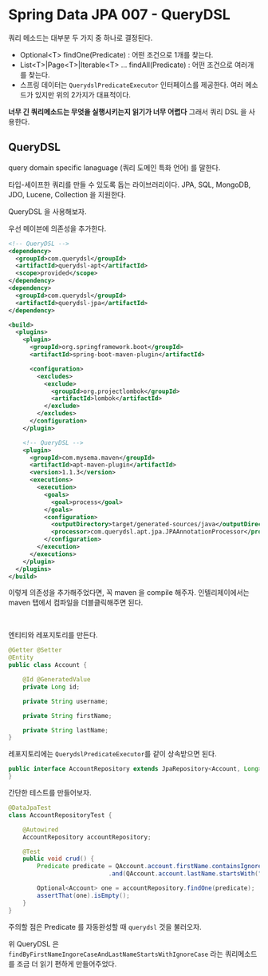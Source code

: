 # Spring Data JPA 007 - QueryDSL





쿼리 메소드는 대부분 두 가지 중 하나로 결정된다.

* Optional\<T\> findOne(Predicate) : 어떤 조건으로 1개를 찾는다.
* List\<T\>|Page\<T\>|Iterable\<T\> ... findAll(Predicate) : 어떤 조건으로 여러개를 찾는다.
* 스프링 데이터는 `QuerydslPredicateExecutor` 인터페이스를 제공한다. 여러 메소드가 있지만 위의 2가지가 대표적이다.



**너무 긴 쿼리메소드는 무엇을 실행시키는지 읽기가 너무 어렵다** 그래서 쿼리 DSL 을 사용한다.



## QueryDSL

query domain specific lanaguage (쿼리 도메인 특화 언어) 를 말한다.

타입-세이프한 쿼리를 만들 수 있도록 돕는 라이브러리이다. JPA, SQL, MongoDB, JDO, Lucene, Collection 을 지원한다.



QueryDSL 을 사용해보자.

우선 메이븐에 의존성을 추가한다.

```xml
<!-- QueryDSL -->
<dependency>
  <groupId>com.querydsl</groupId>
  <artifactId>querydsl-apt</artifactId>
  <scope>provided</scope>
</dependency>
<dependency>
  <groupId>com.querydsl</groupId>
  <artifactId>querydsl-jpa</artifactId>
</dependency>
```

```xml
<build>
  <plugins>
    <plugin>
      <groupId>org.springframework.boot</groupId>
      <artifactId>spring-boot-maven-plugin</artifactId>

      <configuration>
        <excludes>
          <exclude>
            <groupId>org.projectlombok</groupId>
            <artifactId>lombok</artifactId>
          </exclude>
        </excludes>
      </configuration>
    </plugin>

    <!-- QueryDSL -->
    <plugin>
      <groupId>com.mysema.maven</groupId>
      <artifactId>apt-maven-plugin</artifactId>
      <version>1.1.3</version>
      <executions>
        <execution>
          <goals>
            <goal>process</goal>
          </goals>
          <configuration>
            <outputDirectory>target/generated-sources/java</outputDirectory>
            <processor>com.querydsl.apt.jpa.JPAAnnotationProcessor</processor>
          </configuration>
        </execution>
      </executions>
    </plugin>
  </plugins>
</build>
```

이렇게 의존성을 추가해주었다면, 꼭 maven 을 compile 해주자. 인텔리제이에서는 maven 탭에서 컴파일을 더블클릭해주면 된다.

<br />

엔티티와 레포지토리를 만든다.

```java
@Getter @Setter
@Entity
public class Account {

    @Id @GeneratedValue
    private Long id;

    private String username;

    private String firstName;

    private String lastName;
}
```

레포지토리에는 `QuerydslPredicateExecutor`를 같이 상속받으면 된다.

```java
public interface AccountRepository extends JpaRepository<Account, Long>, QuerydslPredicateExecutor<Account> {
}
```





간단한 테스트를 만들어보자.

```java
@DataJpaTest
class AccountRepositoryTest {

    @Autowired
    AccountRepository accountRepository;

    @Test
    public void crud() {
        Predicate predicate = QAccount.account.firstName.containsIgnoreCase("Dorsey")
                            .and(QAccount.account.lastName.startsWith("Jack"));

        Optional<Account> one = accountRepository.findOne(predicate);
        assertThat(one).isEmpty();
    }
}
```

주의할 점은 Predicate 를 자동완성할 때 `querydsl` 것을 불러오자.



위 QueryDSL 은 `findByFirstNameIngoreCaseAndLastNameStartsWithIgnoreCase` 라는 쿼리메소드를 조금 더 읽기 편하게 만들어주었다.

















